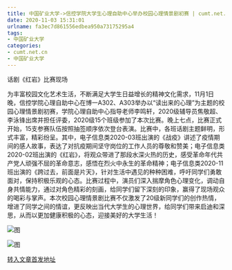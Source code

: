 ```yaml
---
title: 中国矿业大学->信控学院大学生心理自助中心举办校园心理情景剧初赛 | cumt.net.cn
date: 2020-11-03 15:31:01
urlname: fa3ec7d861556edbea950a73175295a4
tags: 
- 中国矿业大学
categories:
- cumt.net.cn
- 中国矿业大学
---
```

话剧《红岩》比赛现场

为丰富校园文化艺术生活，不断满足大学生日益增长的精神文化需求，11月1日晚，信控学院心理自助中心在博一A302、A303举办以“读出来的心理”为主题的校园心理情景剧初赛，学院心理自助中心指导老师李鸣轩，2020级辅导员焦敬超、李泳锋出席并担任评委，2020级15个班级参加了本次比赛。晚上七点，比赛正式开始，15支参赛队伍按照抽签顺序依次登台表演。比赛中，各班话剧主题鲜明，形式丰富，精彩纷呈。其中，电子信息类2020-03班出演的《战疫》讲述了疫情期间的感人故事，表达了对抗疫期间坚守岗位的工作人员的尊敬和赞美；电子信息类2020-02班出演的《红岩》，将观众带进了那段水深火热的历史，感受革命年代共产党人顽强不屈的革命意志，感悟在烈火中永生的革命精神；电子信息类2020-11班出演的《跨过去，前面是片天》，针对生活中遇见的种种困难，呼吁同学们勇敢面对，保持积极乐观的心态。比赛过程中，演员们深入揣摩角色心理变化，调动自身共情能力，通过对角色精彩的刻画，给同学们留下深刻的印象，赢得了现场观众的喝彩与掌声。本次校园心理情景剧比赛不仅激发了20级新同学们的创作热情，增进了同学之间的情谊，更反映出当代大学生的心理世界，给同学们带来启迪和深思，从而以更加健康积极的心态，迎接美好的大学生活！

![图](http://xwzx.cumt.edu.cn/_upload/article/images/9e/8e/ce5b4bc84eb782b022263b9c07d9/1b3a7f2f-44cb-4299-b290-235366a66fa2.png)

![图](http://xwzx.cumt.edu.cn/_upload/article/images/9e/8e/ce5b4bc84eb782b022263b9c07d9/35736a3e-9d99-4372-97a0-bfb52ea46ab2.png)

[转入文章首发地址](http://xwzx.cumt.edu.cn/d8/e0/c523a579808/page.htm)